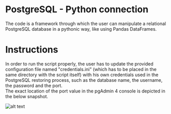 # PostgreSQL - Python connection

Τhe code is a framework through which the user can manipulate a relational PostgreSQL database in a pythonic way, like using Pandas DataFrames. <br />

# Instructions

In order to run the script properly, the user has to update the provided configuration file named "credentials.ini" (which has to be placed in the same directory with the script itself) with his own credentials used in the PostgreSQL restoring process, such as the database name, the username, the password and the port. <br />
The exact location of the port value in the pgAdmin 4 console is depicted in the below snapshot. <br />

![alt text](https://github.com/adelig/connect-to-postgresql-via-python/img/port.png)
